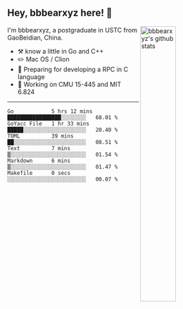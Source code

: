 ## Hey, bbbearxyz here! :wave:

<img align="right" alt="bbbearxyz's github stats" width="40%" src="https://github-readme-stats.vercel.app/api?username=bbbearxyz&show_icons=true">

I'm bbbearxyz, a postgraduate in USTC from GaoBeidian, China.

-   :hammer_and_pick:    know a little in Go and C++
-   :pencil2: Mac OS / Clion
-   :seedling: Preparing for developing a RPC in C language 
-   :thinking: Working on CMU 15-445 and MIT 6.824
---
<!--START_SECTION:waka-->

```text
Go            5 hrs 12 mins   █████████████████░░░░░░░░   68.01 %
GoYacc File   1 hr 33 mins    █████░░░░░░░░░░░░░░░░░░░░   20.40 %
TOML          39 mins         ██░░░░░░░░░░░░░░░░░░░░░░░   08.51 %
Text          7 mins          ▒░░░░░░░░░░░░░░░░░░░░░░░░   01.54 %
Markdown      6 mins          ▒░░░░░░░░░░░░░░░░░░░░░░░░   01.47 %
Makefile      0 secs          ░░░░░░░░░░░░░░░░░░░░░░░░░   00.07 %
```

<!--END_SECTION:waka-->

